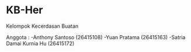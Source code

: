 # KB-Her
Kelompok Kecerdasan Buatan

Anggota :
-Anthony Santoso (26415108)
-Yuan Pratama (26415163)
-Satria Damai Kurnia Hu (26415172)
